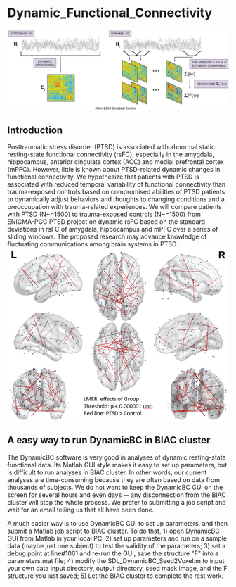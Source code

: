 # Dynamic_Functional_Connectivity
![alt text](https://github.com/sundelinustc/Dynamic_Functional_Connectivity/blob/main/Figure1.png?raw=true)

## Introduction
Posttraumatic stress disorder (PTSD) is associated with abnormal static resting-state functional connectivity (rsFC), especially in the amygdala, hippocampus, anterior cingulate cortex (ACC) and medial prefrontal cortex (mPFC). However, little is known about PTSD-related dynamic changes in functional connectivity. We hypothesize that patients with PTSD is associated with reduced temporal variability of functional connectivity than trauma-exposed controls based on compromised abilities of PTSD patients to dynamically adjust behaviors and thoughts to changing conditions and a preoccupation with trauma-related experiences. We will compare patients with PTSD (N~=1500) to trauma-exposed controls (N~=1500) from ENIGMA-PGC PTSD project on dynamic rsFC based on the standard deviations in rsFC of amygdala, hippocampus and mPFC over a series of sliding windows. The proposed research may advance knowledge of fluctuating communications among brain systems in PTSD. 
![alt text](https://github.com/sundelinustc/Dynamic_Functional_Connectivity/blob/main/Figure3.png?raw=true)

## A easy way to run DynamicBC in BIAC cluster
The DynamicBC software is very good in analyses of dynamic resting-state functional data. Its Matlab GUI style makes it easy to set up parameters, but is difficult to run analyses in BIAC cluster. In other words, our current analyses are time-consuming because they are often based on data from thousands of subjects. We do not want to keep the DynamicBC GUI on the screen for several hours and even days -- any disconnection from the BIAC cluster will stop the whole process. We prefer to submitting a job script and wait for an email telling us that all have been done.

A much easier way is to use DynamicBC GUI to set up parameters, and then submit a Matlab job script to BIAC cluster. To do that, 1) open DynamicBC GUI from Matlab in your local PC; 2) set up parameters and run on a sample data (maybe just one subject) to test the validity of the parameters; 3) set a debug point at line#1061 and re-run the GUI, save the structure "F" into a parameters.mat file; 4) modify the SDL_DynamicBC_Seed2Voxel.m to input your own data input directory, output directory, seed mask image, and the F structure you just saved; 5) Let the BIAC cluster to complete the rest work.
